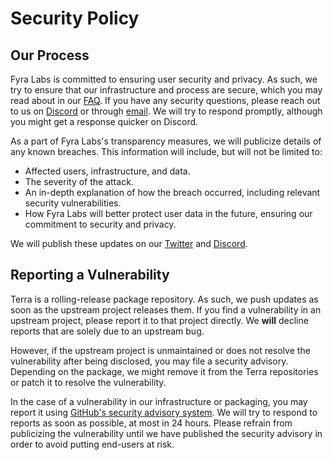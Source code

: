 # Security Policy

## Our Process

Fyra Labs is committed to ensuring user security and privacy.
As such, we try to ensure that our infrastructure and process are secure, which you may read about in our [FAQ](https://github.com/terrapkg/packages/wiki/FAQ#technical-details).
If you have any security questions, please reach out to us on [Discord](https://discord.gg/5fdPuxTg5Q) or through [email](mailto:security@fyralabs.com).
We will try to respond promptly, although you might get a response quicker on Discord.

As a part of Fyra Labs's transparency measures, we will publicize details of any known breaches. This information will include, but will not be limited to:
* Affected users, infrastructure, and data.
* The severity of the attack.
* An in-depth explanation of how the breach occurred, including relevant security vulnerabilities.
* How Fyra Labs will better protect user data in the future, ensuring our commitment to security and privacy.

We will publish these updates on our [Twitter](https://twitter.com/TeamFyraLabs) and [Discord](https://discord.gg/5fdPuxTg5Q).

## Reporting a Vulnerability

Terra is a rolling-release package repository. As such, we push updates as soon as the upstream project releases them.
If you find a vulnerability in an upstream project, please report it to that project directly. We **will** decline reports that are solely due to an upstream bug. 

However, if the upstream project is unmaintained or does not resolve the vulnerability after being disclosed, you may file a security advisory.
Depending on the package, we might remove it from the Terra repositories or patch it to resolve the vulnerability.

In the case of a vulnerability in our infrastructure or packaging, you may report it using [GitHub's security advisory system](https://github.com/terrapkg/packages/security/advisories).
We will try to respond to reports as soon as possible, at most in 24 hours. Please refrain from publicizing the vulnerability until we have published the security advisory in order to avoid putting end-users at risk.
